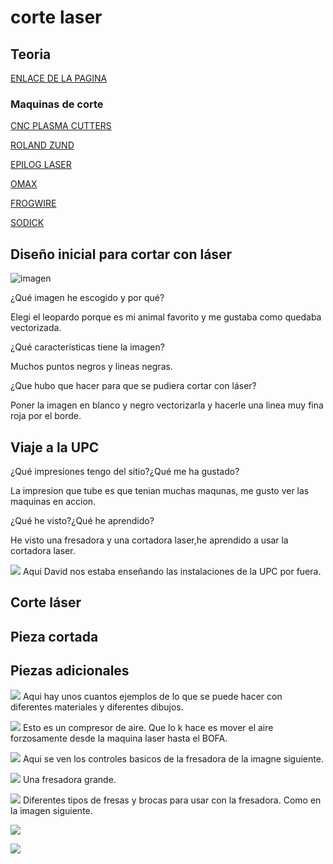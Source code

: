 # corte laser

## Teoria

[ENLACE DE LA PAGINA](http://academy.cba.mit.edu/classes/computer_cutting/index.html)

### Maquinas de corte

[CNC PLASMA CUTTERS](http://forestscientific.com/cnc-plasma-cutters/)

[ROLAND ZUND](https://www.zund.com/es)

[EPILOG LASER](https://www.epiloglaser.com/laser-machines/product-line.htm)

[OMAX](https://www.omax.com/)

[FROGWIRE](https://www.frog3d.com/frogwire)

[SODICK](https://www.sodick.com/)


## Diseño inicial para cortar con láser

![imagen](https://user-images.githubusercontent.com/78345826/115230487-b8fdf100-a114-11eb-93e1-e3191c58f39c.png)


¿Qué imagen he escogido y por qué? 

Elegi el leopardo porque es mi animal favorito y me gustaba como quedaba vectorizada.

¿Qué características tiene la imagen?

Muchos puntos negros y lineas negras.
 
¿Que hubo que hacer para que se pudiera cortar con láser?

Poner la imagen en blanco y negro vectorizarla y hacerle una linea muy fina roja por el borde.

## Viaje a la UPC

¿Qué impresiones tengo del sitio?¿Qué me ha gustado?

La impresion que tube es que tenian muchas maqunas, me gusto ver las maquinas en accion.

¿Qué he visto?¿Qué he aprendido?

He visto una fresadora y una cortadora laser,he aprendido a usar la cortadora laser.

![](https://github.com/Jsamapro/Soldadura-y-diseno/blob/main/IMG_20210416_093158.jpg)
Aqui David nos estaba enseñando las instalaciones de la UPC por fuera.

## Corte láser

## Pieza cortada

## Piezas adicionales

![](https://github.com/Jsamapro/Soldadura-y-diseno/blob/main/IMG_20210416_095508.jpg)
Aqui hay unos cuantos ejemplos de lo que se puede hacer con diferentes materiales y diferentes dibujos.

![](https://github.com/Jsamapro/Soldadura-y-diseno/blob/main/IMG_20210416_094823.jpg)
Esto es un compresor de aire. Que lo k hace es mover el aire forzosamente desde la maquina laser hasta el BOFA.

![](https://github.com/Jsamapro/Soldadura-y-diseno/blob/main/IMG_20210416_094729.jpg)
Aqui se ven los controles basicos de la fresadora de la imagne siguiente.

![](https://github.com/Jsamapro/Soldadura-y-diseno/blob/main/IMG_20210416_094625.jpg)
Una fresadora grande.

![](https://github.com/Jsamapro/Soldadura-y-diseno/blob/main/IMG_20210416_094534.jpg)
Diferentes tipos de fresas y brocas para usar con la fresadora. Como en la imagen siguiente.

![](https://github.com/Jsamapro/Soldadura-y-diseno/blob/main/IMG_20210416_094530.jpg)

![](https://github.com/Jsamapro/Soldadura-y-diseno/blob/main/IMG_20210416_094510.jpg)

